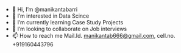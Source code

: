 - 👋 Hi, I’m @manikantabarri
- 👀 I’m interested in Data Scince
- 🌱 I’m currently learning Case Study Projects
- 💞️ I’m looking to collaborate on Job interviews
- 📫 How to reach me Mail.Id. manikantab666@gmail.com, cell.no. +919160443796

<!---
manikantabarri/manikantabarri is a ✨ special ✨ repository because its `README.md` (this file) appears on your GitHub profile.
You can click the Preview link to take a look at your changes.
--->
